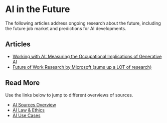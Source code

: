 # AI in the Future

The following articles address ongoing research about the future, including the future 
job market and predictions for AI developments.

## Articles

- [Working with AI: Measuring the Occupational Implications of Generative AI](https://arxiv.org/abs/2507.07935)
- [Future of Work Research by Microsoft (sums up a LOT of research)](https://www.microsoft.com/en-us/research/wp-content/uploads/2024/12/NFWReport2024_1.27.2025.pdf)

## Read More

Use the links below to jump to different overviews of sources.

- [AI Sources Overview](AI_sources)
- [AI Law & Ethics](ai_ethics)
- [AI Use Cases](AI_use_cases)